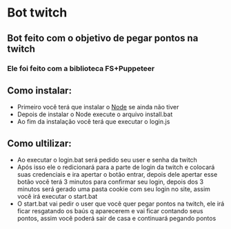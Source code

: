 # Bot twitch
## Bot feito com o objetivo de pegar pontos na twitch
### Ele foi feito com a biblioteca FS+Puppeteer
## Como instalar:
* Primeiro você terá que instalar o [Node](https://nodejs.org/en/download/)
 se ainda não tiver
* Depois de instalar o Node execute o arquivo install.bat
* Ao fim da instalação você terá que executar o login.js
## Como ultilizar:
* Ao executar o login.bat será pedido seu user e senha da twitch
* Após isso ele o redicionará para a parte de login da twitch e colocará suas credenciais e ira apertar o botão entrar, depois dele apertar esse botão você terá 3 minutos para confirmar seu login, depois dos 3 minutos será gerado uma pasta cookie com seu login no site, assim você irá executar o start.bat
* O start.bat vai pedir o user que você quer pegar pontos na twitch, ele irá ficar resgatando os baús q aparecerem e vai ficar contando seus pontos, assim você poderá sair de casa e continuará pegando pontos

